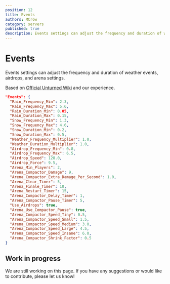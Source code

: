 ```yaml
---
position: 12
title: Events
authors: MCrow
category: servers
published: true
description: Events settings can adjust the frequency and duration of weather events, airdrops, and arena settings.
---
```


# Events
Events settings can adjust the frequency and duration of weather events, airdrops, and arena settings.

Based on [Official Unturned Wiki](https://unturned.wiki.gg/wiki/Gameplay_config#Events) and our experience.

```json
"Events": {
  "Rain_Frequency_Min": 2.3,
  "Rain_Frequency_Max": 5.6,
  "Rain_Duration_Min": 0.05,
  "Rain_Duration_Max": 0.15,
  "Snow_Frequency_Min": 1.3,
  "Snow_Frequency_Max": 4.6,
  "Snow_Duration_Min": 0.2,
  "Snow_Duration_Max": 0.5,
  "Weather_Frequency_Multiplier": 1.0,
  "Weather_Duration_Multiplier": 1.0,
  "Airdrop_Frequency_Min": 0.8,
  "Airdrop_Frequency_Max": 6.5,
  "Airdrop_Speed": 128.0,
  "Airdrop_Force": 9.5,
  "Arena_Min_Players": 2,
  "Arena_Compactor_Damage": 9,
  "Arena_Compactor_Extra_Damage_Per_Second": 1.0,
  "Arena_Clear_Timer": 5,
  "Arena_Finale_Timer": 10,
  "Arena_Restart_Timer": 15,
  "Arena_Compactor_Delay_Timer": 1,
  "Arena_Compactor_Pause_Timer": 5,
  "Use_Airdrops": true,
  "Arena_Use_Compactor_Pause": true,
  "Arena_Compactor_Speed_Tiny": 0.5,
  "Arena_Compactor_Speed_Small": 1.5,
  "Arena_Compactor_Speed_Medium": 3.0,
  "Arena_Compactor_Speed_Large": 4.5,
  "Arena_Compactor_Speed_Insane": 6.0,
  "Arena_Compactor_Shrink_Factor": 0.5
}
```

## Work in progress
We are still working on this page. If you have any suggestions or would like to contribute, please let us know!